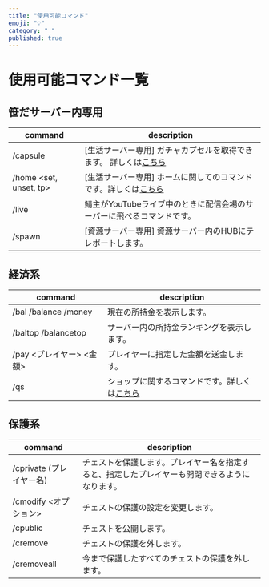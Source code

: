 ```yaml
---
title: "使用可能コマンド"
emoji: "💡"
category: "_"
published: true
---
```


# 使用可能コマンド一覧  

## 笹だサーバー内専用  
|command|description|
|-|-|
|/capsule|[生活サーバー専用] ガチャカプセルを取得できます。 詳しくは[こちら](/about/vote)|
|/home <set, unset, tp>|[生活サーバー専用] ホームに関してのコマンドです。詳しくは[こちら](/about/home)|
|/live|鯖主がYouTubeライブ中のときに配信会場のサーバーに飛べるコマンドです。|
|/spawn|[資源サーバー専用] 資源サーバー内のHUBにテレポートします。|

## 経済系  
|command|description|
|-|-|
|/bal /balance /money|現在の所持金を表示します。|
|/baltop /balancetop|サーバー内の所持金ランキングを表示します。|
|/pay <プレイヤー> <金額>|プレイヤーに指定した金額を送金します。|
|/qs|ショップに関するコマンドです。詳しくは[こちら](/about/shop)|

## 保護系  
|command|description|
|-|-|
|/cprivate (プレイヤー名)|チェストを保護します。プレイヤー名を指定すると、指定したプレイヤーも開閉できるようになります。|
|/cmodify <オプション>|チェストの保護の設定を変更します。|
|/cpublic|チェストを公開します。|
|/cremove|チェストの保護を外します。|
|/cremoveall|今まで保護したすべてのチェストの保護を外します。|